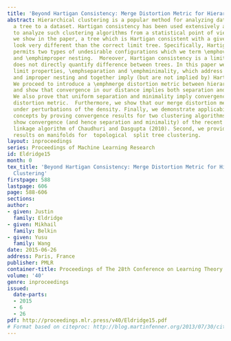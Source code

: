 ```yaml
---
title: 'Beyond Hartigan Consistency: Merge Distortion Metric for Hierarchical Clustering'
abstract: Hierarchical clustering is a popular method for analyzing data which associates
  a tree to a dataset. Hartigan consistency has been used extensively as a framework
  to analyze such clustering algorithms from a statistical point of view. Still, as
  we show in the paper, a tree which is Hartigan consistent with a given density can
  look very different than the correct limit tree. Specifically, Hartigan consistency
  permits two types of undesirable configurations which we term \emphover-segmentation
  and \emphimproper nesting.  Moreover, Hartigan consistency is a limit property and
  does not directly quantify difference between trees. In this paper we identify two
  limit properties, \emphseparation and \emphminimality, which address both over-segmentation
  and improper nesting and together imply (but are not implied by) Hartigan consistency.
  We proceed to introduce a \emphmerge distortion metric between hierarchical clusterings
  and show that convergence in our distance implies both separation and minimality.
  We also prove that uniform separation and minimality imply convergence in the merge
  distortion metric.  Furthermore, we show that our merge distortion metric is stable
  under perturbations of the density. Finally, we demonstrate applicability of these
  concepts by proving convergence results for two clustering algorithms. First, we
  show convergence (and hence separation and minimality) of the recent robust single
  linkage algorithm of Chaudhuri and Dasgupta (2010). Second, we provide convergence
  results on manifolds for  topological  split tree clustering.
layout: inproceedings
series: Proceedings of Machine Learning Research
id: Eldridge15
month: 0
tex_title: 'Beyond Hartigan Consistency: Merge Distortion Metric for Hierarchical
  Clustering'
firstpage: 588
lastpage: 606
page: 588-606
sections: 
author:
- given: Justin
  family: Eldridge
- given: Mikhail
  family: Belkin
- given: Yusu
  family: Wang
date: 2015-06-26
address: Paris, France
publisher: PMLR
container-title: Proceedings of The 28th Conference on Learning Theory
volume: '40'
genre: inproceedings
issued:
  date-parts:
  - 2015
  - 6
  - 26
pdf: http://proceedings.mlr.press/v40/Eldridge15.pdf
# Format based on citeproc: http://blog.martinfenner.org/2013/07/30/citeproc-yaml-for-bibliographies/
---
```

